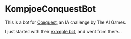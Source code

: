 KompjoeConquestBot
==================

This is a bot for [Conquest][1], an IA challenge by The AI Games.

I just started with their [example bot][2], and went from there...

[1]: http://theaigames.com/competitions/conquest/ "Conquest"
[2]: https://github.com/theaigames/conquest-engine/tree/master/bot "example bot"
